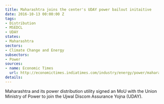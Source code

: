 ```yaml
---
title: Maharashtra joins the center's UDAY power bailout initaitive
date: 2016-10-13 00:00:00 Z
tags:
- Distribution
- MSEDCL
- UDAY
states:
- Maharashtra
sectors:
- Climate Change and Energy
subsectors:
- Power
sources:
- name: Economic Times
  url: http://economictimes.indiatimes.com/industry/energy/power/maharashtra-joins-uday-discom-scheme-to-get-rs-9725-cr-benefits/articleshow/54735515.cms
details: 
---
```


Maharashtra and its power distribution utility signed an MoU with the Union Ministry of Power to join the Ujwal Discom Assurance Yojna (UDAY).
